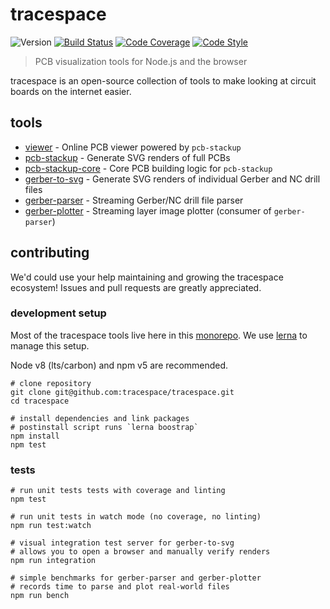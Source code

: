 # tracespace

![Version][version-badge]
[![Build Status][build-badge]][build]
[![Code Coverage][coverage-badge]][coverage]
[![Code Style][code-style-badge]][code-style]

> PCB visualization tools for Node.js and the browser

tracespace is an open-source collection of tools to make looking at circuit boards on the internet easier.

## tools

*   [viewer][] - Online PCB viewer powered by `pcb-stackup`
*   [pcb-stackup][] - Generate SVG renders of full PCBs
*   [pcb-stackup-core][] - Core PCB building logic for `pcb-stackup`
*   [gerber-to-svg][] - Generate SVG renders of individual Gerber and NC drill files
*   [gerber-parser][] - Streaming Gerber/NC drill file parser
*   [gerber-plotter][] - Streaming layer image plotter (consumer of `gerber-parser`)

## contributing

We'd could use your help maintaining and growing the tracespace ecosystem! Issues and pull requests are greatly appreciated.

### development setup

Most of the tracespace tools live here in this [monorepo][]. We use [lerna][] to manage this setup.

Node v8 (lts/carbon) and npm v5 are recommended.

```shell
# clone repository
git clone git@github.com:tracespace/tracespace.git
cd tracespace

# install dependencies and link packages
# postinstall script runs `lerna boostrap`
npm install
npm test
```

### tests

```shell
# run unit tests tests with coverage and linting
npm test

# run unit tests in watch mode (no coverage, no linting)
npm run test:watch

# visual integration test server for gerber-to-svg
# allows you to open a browser and manually verify renders
npm run integration

# simple benchmarks for gerber-parser and gerber-plotter
# records time to parse and plot real-world files
npm run bench
```

[viewer]: http://viewer.tracespace.io
[pcb-stackup]: https://github.com/tracespace/pcb-stackup
[gerber-to-svg]: ./packages/gerber-to-svg
[pcb-stackup-core]: ./packages/pcb-stackup-core
[gerber-parser]: ./packages/gerber-parser
[gerber-plotter]: ./packages/gerber-plotter

[monorepo]: https://github.com/babel/babel/blob/master/doc/design/monorepo.md
[lerna]: https://lernajs.io/

[version-badge]: https://img.shields.io/badge/dynamic/json.svg?style=flat-square&label=version&colorB=00bfff&query=$.version&uri=https%3A%2F%2Fraw.githubusercontent.com%2Ftracespace%2Fgerber-to-svg%2Fnext%2Flerna.json

[build]: https://travis-ci.org/tracespace/gerber-to-svg/branches
[build-badge]: http://img.shields.io/travis/tracespace/gerber-to-svg/next.svg?style=flat-square

[coverage]: https://codecov.io/gh/tracespace/gerber-to-svg/branches
[coverage-badge]: https://img.shields.io/codecov/c/github/tracespace/gerber-to-svg/next.svg?style=flat-square

[code-style]: https://standardjs.com
[code-style-badge]: https://img.shields.io/badge/code_style-standard-brightgreen.svg?style=flat-square
